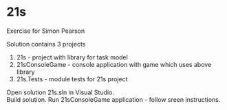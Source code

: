 # 21s
Exercise for Simon Pearson

Solution contains 3 projects
1. 21s - project with library for task model
2. 21sConsoleGame - console application with game which uses above library
3. 21s.Tests - module tests for 21s project

Open solution 21s.sln in Visual Studio.  
Build solution. 
Run 21sConsoleGame application - follow sreen instructions.


